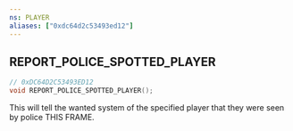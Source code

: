 ```yaml
---
ns: PLAYER
aliases: ["0xdc64d2c53493ed12"]
---
```

## REPORT_POLICE_SPOTTED_PLAYER

```c
// 0xDC64D2C53493ED12
void REPORT_POLICE_SPOTTED_PLAYER();
```

This will tell the wanted system of the specified player that they were seen by police THIS FRAME.


